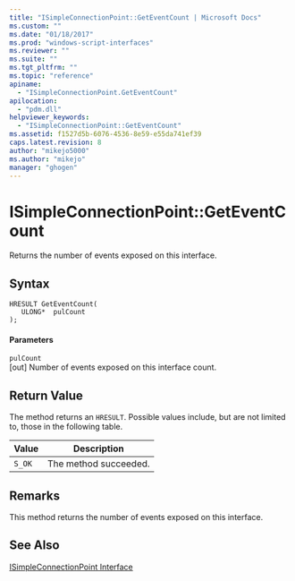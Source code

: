 ```yaml
---
title: "ISimpleConnectionPoint::GetEventCount | Microsoft Docs"
ms.custom: ""
ms.date: "01/18/2017"
ms.prod: "windows-script-interfaces"
ms.reviewer: ""
ms.suite: ""
ms.tgt_pltfrm: ""
ms.topic: "reference"
apiname: 
  - "ISimpleConnectionPoint.GetEventCount"
apilocation: 
  - "pdm.dll"
helpviewer_keywords: 
  - "ISimpleConnectionPoint::GetEventCount"
ms.assetid: f1527d5b-6076-4536-8e59-e55da741ef39
caps.latest.revision: 8
author: "mikejo5000"
ms.author: "mikejo"
manager: "ghogen"
---
```

# ISimpleConnectionPoint::GetEventCount
Returns the number of events exposed on this interface.  
  
## Syntax  
  
```  
HRESULT GetEventCount(  
   ULONG*  pulCount  
);  
```  
  
#### Parameters  
 `pulCount`  
 [out] Number of events exposed on this interface count.  
  
## Return Value  
 The method returns an `HRESULT`. Possible values include, but are not limited to, those in the following table.  
  
|Value|Description|  
|-----------|-----------------|  
|`S_OK`|The method succeeded.|  
  
## Remarks  
 This method returns the number of events exposed on this interface.  
  
## See Also  
 [ISimpleConnectionPoint Interface](../../winscript/reference/isimpleconnectionpoint-interface.md)